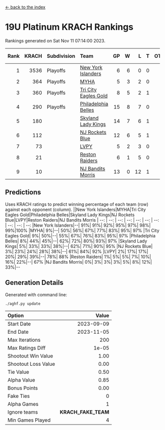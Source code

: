 [<- back to the index](readme.md)
# 19U Platinum KRACH Rankings
Rankings generated on Sat Nov 11 07:14:00 2023.

Rank|KRACH|Subdivision|Team|GP|W|L|T|OTW|OTL|SoS|Exp Wins|Win Diff
---:|---:|:---|:---|---:|---:|---:|---:|---:|---:|---:|---:|---:
1|3536|Playoffs|[New York Islanders](https://gamesheetstats.com/seasons/3663/teams/140861/schedule)|6|6|0|0|0|0|79|6.8|-0.0
2|364|Playoffs|[MYHA](https://gamesheetstats.com/seasons/3663/teams/140863/schedule)|5|3|2|0|0|0|226|3.9|0.0
3|360|Playoffs|[Tri City Eagles Gold](https://gamesheetstats.com/seasons/3663/teams/140869/schedule)|8|5|2|1|0|0|172|6.4|0.0
4|290|Playoffs|[Philadelphia Belles](https://gamesheetstats.com/seasons/3663/teams/140864/schedule)|15|8|7|0|0|0|659|8.9|0.0
5|180||[Skyland Lady Kings](https://gamesheetstats.com/seasons/3663/teams/140865/schedule)|14|7|6|1|0|0|462|8.4|0.0
6|112||[NJ Rockets Blue](https://gamesheetstats.com/seasons/3663/teams/140867/schedule)|12|6|5|1|0|0|880|7.4|0.0
7|73||[LVPY](https://gamesheetstats.com/seasons/3663/teams/140860/schedule)|5|2|3|0|0|0|132|2.9|0.0
8|21||[Reston Raiders](https://gamesheetstats.com/seasons/3663/teams/140868/schedule)|6|1|5|0|0|0|119|1.9|0.0
9|10||[NJ Bandits Morris](https://gamesheetstats.com/seasons/3663/teams/140866/schedule)|13|0|12|1|0|0|634|1.4|0.0

## Predictions
Uses KRACH ratings to predict winning percentage of each team (row) against each opponent (column).
||New York Islanders|MYHA|Tri City Eagles Gold|Philadelphia Belles|Skyland Lady Kings|NJ Rockets Blue|LVPY|Reston Raiders|NJ Bandits Morris
| --: | --: | --: | --: | --: | --: | --: | --: | --: | --: 
|New York Islanders|--| 91%| 91%| 92%| 95%| 97%| 98%| 99%|100%
|MYHA|  9%|--| 50%| 56%| 67%| 77%| 83%| 95%| 97%
|Tri City Eagles Gold|  9%| 50%|--| 55%| 67%| 76%| 83%| 95%| 97%
|Philadelphia Belles|  8%| 44%| 45%|--| 62%| 72%| 80%| 93%| 97%
|Skyland Lady Kings|  5%| 33%| 33%| 38%|--| 62%| 71%| 90%| 95%
|NJ Rockets Blue|  3%| 23%| 24%| 28%| 38%|--| 61%| 84%| 92%
|LVPY|  2%| 17%| 17%| 20%| 29%| 39%|--| 78%| 88%
|Reston Raiders|  1%|  5%|  5%|  7%| 10%| 16%| 22%|--| 67%
|NJ Bandits Morris|  0%|  3%|  3%|  3%|  5%|  8%| 12%| 33%|--

## Generation Details

Generated with command line:
```
./aghf.py update
```

| Option | Value |
| :----- | ----: |
| Start Date | 2023-09-09 |
| End Date | 2023-11-05 |
| Max Iterations | 200 |
| Max Ratings Diff | 1e-05 |
| Shootout Win Value | 1.00 |
| Shootout Loss Value | 0.00 |
| Tie Value | 0.50 |
| Alpha Value | 0.85 |
| Bonus Points | 0.00 |
| Fake Ties | 0 |
| Alpha Games | 1 |
| Ignore teams | __KRACH_FAKE_TEAM__ |
| Min Games Played | 4 |

